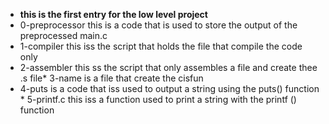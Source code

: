 * __this is the first entry for the low level project__
*  0-preprocessor this is a code that is used to store the output of the preprocessed main.c
* 1-compiler this iss the script that holds the file that compile the code only
* 2-assembler this ss the script that only assembles a file and create thee .s file* 3-name is a file that create the cisfun  
* 4-puts is a code that iss used to output a string using the puts() function  * 5-printf.c this iss a function used to print a string with the printf () function   
